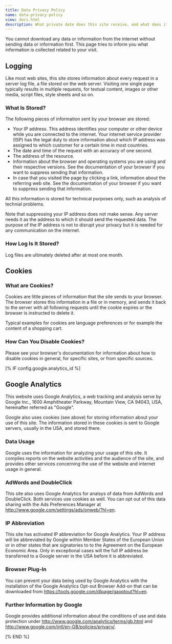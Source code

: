 ```yaml
---
title: Data Privacy Policy
name: data-privacy-policy
view: docs.html
description: What private date does this site receive, and what does it use it for?
---
```

You cannot download any data or information from the internet without sending
data or information first.  This page tries to inform you what information
is collected related to your visit.

<!--TOC-->

## Logging

Like most web sites, this site stores information about every request in a
server log file, a file stored on the web server.  Visiting one single page
typically results in multiple requests, for textual content, images or other
media, script files, style sheets and so on.

### What Is Stored?

The following pieces of information sent by your browser are stored:

- Your IP address.  This address identifies your computer or other device
  while you are connected to the internet.  Your internet service provider
  (ISP) has the legal duty to store information about which IP address
  was assigned to which customer for a certain time in most countries.
- The date and time of the request with an accuracy of one second.
- The address of the resource.
- Information about the browser and operating systems you are using and
  their respective versions.  See the documentation of your browser if you
  want to suppress sending that information.
- In case that you visited the page by clicking a link, information about
  the referring web site.  See the documentation of your browser if you
  want to suppress sending that information.

All this information is stored for technical purposes only, such as analysis
of technial problems.

Note that suppressing your IP address does not make sense.  Any server
needs it as the address to which it should send the requested data.  The
purpose of the IP address is not to disrupt your privacy but it is needed
for any communication on the internet.

### How Log Is It Stored?

Log files are ultimately deleted after at most one month.

## Cookies

### What are Cookies?

Cookies are little pieces of information that the site sends to your
browser.  The browser stores this information in a file or in memory,
and sends it back to the server with all following requests until
the cookie expires or the browser is instructed to delete it.

Typical examples for cookies are language preferences or for example
the content of a shopping cart.

### How Can You Disable Cookies?

Please see your browser's documentation for information about how to
disable cookies in general, for specific sites, or from specific sources.

[% IF config.google.analytics_id %]

## Google Analytics

This website uses Google Analytics, a web tracking and analysis serve
by Google Inc., 1600 Amphitheater Parkway, Mountain View, CA 94043, USA,
hereinafter referred as "Google".

Google also uses cookies (see above) for storing information
about your use of this site.  The information stored in these cookies is 
sent to Google servers, usually in the USA, and stored there.

### Data Usage

Google uses the information for analyzing your usage of this site.  It
compiles reports on the website activities and the audience of the site,
and provides other services concerning the use of the website and 
internet usage in general.

### AdWords and DoubleClick

This site also uses Google Analytics for analsys of data from AdWords
and DoubleClick.  Both services use cookies as well.  You can opt out
of this data sharing with the Ads Preferences Manager at
http://www.google.com/settings/ads/onweb/?hl=en.

### IP Abbreviation

This site has activated IP abbreviation for Google Analytics.  Your IP
address will be abbreviated by Google within Member States of the 
European Union or in other states that are signatories to to the 
Agreement on the European Economic Area.  Only in exceptional cases will
the full IP address be transferred to a Google server in the USA before
it is abbreviated.

### Browser Plug-In

You can prevent your data being used by Google Analytics with the
installation of the Google Analytics Opt-out Browser Add-on that can
be downloaded from https://tools.google.com/dlpage/gaoptout?hl=en.

### Further Information by Google

Google provides additional information about the conditions of use
and data protection under http://www.google.com/analytics/terms/gb.html
and http://www.google.com/intl/en-GB/policies/privacy/.

[% END %]
